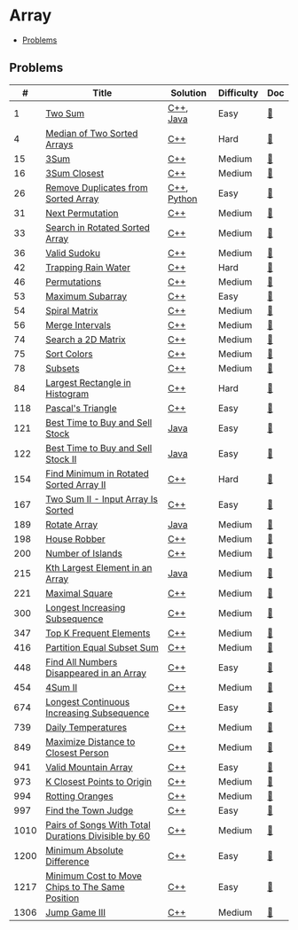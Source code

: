 # Array

- [Problems](#problems)

## Problems

| #   | Title | Solution | Difficulty | Doc |
| --- | ----- | -------- | ---------- | --- |
| 1 | [Two Sum](https://leetcode.com/problems/two-sum/) | [C++](../../code/cpp/1.cpp), [Java](../../code/java/1.java) | Easy | [📃](../../docs/1.%20Two%20Sum.md) |
| 4 | [Median of Two Sorted Arrays](https://leetcode.com/problems/median-of-two-sorted-arrays/) | [C++](../../code/cpp/4.cpp) | Hard | [📃](../../docs/4.%20Median%20of%20Two%20Sorted%20Arrays.md) |
| 15 | [3Sum](https://leetcode.com/problems/3sum/) | [C++](../../code/cpp/15.cpp) | Medium | [📃](../../docs/15.%203Sum.md) |
| 16 | [3Sum Closest](https://leetcode.com/problems/3sum-closest/) | [C++](../../code/cpp/16.cpp) | Medium | [📃](../../docs/16.%203Sum%20Closest.md) |
| 26 | [Remove Duplicates from Sorted Array](https://leetcode.com/problems/remove-duplicates-from-sorted-array/) | [C++](../../code/cpp/26.cpp), [Python](../../code/py3/26.py) | Easy | [📃](../../docs/26.%20Remove%20Duplicates%20from%20Sorted%20Array.md) |
| 31 | [Next Permutation](https://leetcode.com/problems/next-permutation/) | [C++](../../code/cpp/31.cpp) | Medium | [📃](../../docs/31.%20Next%20Permutation.md) |
| 33 | [Search in Rotated Sorted Array](https://leetcode.com/problems/search-in-rotated-sorted-array/) | [C++](../../code/cpp/33.cpp) | Medium | [📃](../../docs/33.%20Search%20in%20Rotated%20Sorted%20Array.md) |
| 36 | [Valid Sudoku](https://leetcode.com/problems/valid-sudoku/) | [C++](../../code/cpp/36.cpp) | Medium | [📃](../../docs/36.%20Valid%20Sudoku.md) |
| 42 | [Trapping Rain Water](https://leetcode.com/problems/trapping-rain-water/) | [C++](../../code/cpp/42.cpp) | Hard | [📃](../../docs/42.%20Trapping%20Rain%20Water.md) |
| 46 | [Permutations](https://leetcode.com/problems/permutations/) | [C++](../../code/cpp/46.cpp) | Medium | [📃](../../docs/46.%20Permutations.md) |
| 53 | [Maximum Subarray](https://leetcode.com/problems/maximum-subarray/) | [C++](../../code/cpp/53.cpp) | Easy | [📃](../../docs/53.%20Maximum%20Subarray.md) |
| 54 | [Spiral Matrix](https://leetcode.com/problems/spiral-matrix/) | [C++](../../code/cpp/54.cpp) | Medium | [📃](../../docs/54.%20Spiral%20Matrix.md) |
| 56 | [Merge Intervals](https://leetcode.com/problems/merge-intervals/) | [C++](../../code/cpp/56.cpp) | Medium | [📃](../../docs/56.%20Merge%20Intervals.md) |
| 74 | [Search a 2D Matrix](https://leetcode.com/problems/search-a-2d-matrix/) | [C++](../../code/cpp/74.cpp) | Medium | [📃](../../docs/74.%20Search%20a%202D%20Matrix.md) |
| 75 | [Sort Colors](https://leetcode.com/problems/sort-colors/) | [C++](../../code/cpp/75.cpp) | Medium | [📃](../../docs/75.%20Sort%20Colors.md) |
| 78 | [Subsets](https://leetcode.com/problems/subsets/) | [C++](../../code/cpp/78.cpp) | Medium | [📃](../../docs/78.%20Subsets.md) |
| 84 | [Largest Rectangle in Histogram](https://leetcode.com/problems/largest-rectangle-in-histogram/) | [C++](../../code/cpp/84.cpp) | Hard | [📃](../../docs/84.%20Largest%20Rectangle%20in%20Histogram.md) |
| 118 | [Pascal's Triangle](https://leetcode.com/problems/pascals-triangle/) | [C++](../../code/cpp/118.cpp) | Easy | [📃](../../docs/118.%20Pascal%27s%20Triangle.md) |
| 121 | [Best Time to Buy and Sell Stock](https://leetcode.com/problems/best-time-to-buy-and-sell-stock/) | [Java](../../code/java/121.java) | Easy | [📃](../../docs/121.%20Best%20Time%20to%20Buy%20and%20Sell%20Stock.md) |
| 122 | [Best Time to Buy and Sell Stock II](https://leetcode.com/problems/best-time-to-buy-and-sell-stock-ii/) | [Java](../../code/java/122.java) | Easy | [📃](../../docs/122.%20Best%20Time%20to%20Buy%20and%20Sell%20Stock%20II.md) |
| 154 | [Find Minimum in Rotated Sorted Array II](https://leetcode.com/problems/find-minimum-in-rotated-sorted-array-ii/) | [C++](../../code/cpp/154.cpp) | Hard | [📃](../../docs/154.%20Find%20Minimum%20in%20Rotated%20Sorted%20Array%20II.md) |
| 167 | [Two Sum II - Input Array Is Sorted](https://leetcode.com/problems/two-sum-ii-input-array-is-sorted/) | [C++](../../code/cpp/167.cpp) | Easy | [📃](../../docs/167.%20Two%20Sum%20II%20-%20Input%20Array%20Is%20Sorted.md) |
| 189 | [Rotate Array](https://leetcode.com/problems/rotate-array/) | [Java](../../code/java/189.java) | Medium | [📃](../../docs/189.%20Rotate%20Array.md) |
| 198 | [House Robber](https://leetcode.com/problems/house-robber/) | [C++](../../code/cpp/198.cpp) | Medium | [📃](../../docs/198.%20House%20Robber.md) |
| 200 | [Number of Islands](https://leetcode.com/problems/number-of-islands/) | [C++](../../code/cpp/200.cpp) | Medium | [📃](../../docs/200.%20Number%20of%20Islands.md) |
| 215 | [Kth Largest Element in an Array](https://leetcode.com/problems/kth-largest-element-in-an-array/) | [Java](../../code/java/215.java) | Medium | [📃](../../docs/215.%20Kth%20Largest%20Element%20in%20an%20Array.md) |
| 221 | [Maximal Square](https://leetcode.com/problems/maximal-square/) | [C++](../../code/cpp/221.cpp) | Medium | [📃](../../docs/221.%20Maximal%20Square.md) |
| 300 | [Longest Increasing Subsequence](https://leetcode.com/problems/longest-increasing-subsequence/) | [C++](../../code/cpp/300.cpp) | Medium | [📃](../../docs/300.%20Longest%20Increasing%20Subsequence.md) |
| 347 | [Top K Frequent Elements](https://leetcode.com/problems/top-k-frequent-elements/) | [C++](../../code/cpp/347.cpp) | Medium | [📃](../../docs/347.%20Top%20K%20Frequent%20Elements.md) |
| 416 | [Partition Equal Subset Sum](https://leetcode.com/problems/partition-equal-subset-sum/) | [C++](../../code/cpp/416.cpp) | Medium | [📃](../../docs/416.%20Partition%20Equal%20Subset%20Sum.md) |
| 448 | [Find All Numbers Disappeared in an Array](https://leetcode.com/problems/find-all-numbers-disappeared-in-an-array/) | [C++](../../code/cpp/448.cpp) | Easy | [📃](../../docs/448.%20Find%20All%20Numbers%20Disappeared%20in%20an%20Array.md) |
| 454 | [4Sum II](https://leetcode.com/problems/4sum-ii/) | [C++](../../code/cpp/454.cpp) | Medium | [📃](../../docs/454.%204Sum%20II.md) |
| 674 | [Longest Continuous Increasing Subsequence](https://leetcode.com/problems/longest-continuous-increasing-subsequence/) | [C++](../../code/cpp/674.cpp) | Easy | [📃](../../docs/674.%20Longest%20Continuous%20Increasing%20Subsequence.md) |
| 739 | [Daily Temperatures](https://leetcode.com/problems/daily-temperatures/) | [C++](../../code/cpp/739.cpp) | Medium | [📃](../../docs/739.%20Daily%20Temperatures.md) |
| 849 | [Maximize Distance to Closest Person](https://leetcode.com/problems/maximize-distance-to-closest-person/) | [C++](../../code/cpp/849.cpp) | Medium | [📃](../../docs/849.%20Maximize%20Distance%20to%20Closest%20Person.md) |
| 941 | [Valid Mountain Array](https://leetcode.com/problems/valid-mountain-array/) | [C++](../../code/cpp/941.cpp) | Easy | [📃](../../docs/941.%20Valid%20Mountain%20Array.md) |
| 973 | [K Closest Points to Origin](https://leetcode.com/problems/k-closest-points-to-origin/) | [C++](../../code/cpp/973.cpp) | Medium | [📃](../../docs/973.%20K%20Closest%20Points%20to%20Origin.md) |
| 994 | [Rotting Oranges](https://leetcode.com/problems/rotting-oranges/) | [C++](../../code/cpp/994.cpp) | Medium | [📃](../../docs/994.%20Rotting%20Oranges.md) |
| 997 | [Find the Town Judge](https://leetcode.com/problems/find-the-town-judge/) | [C++](../../code/cpp/997.cpp) | Easy | [📃](../../docs/997.%20Find%20the%20Town%20Judge.md) |
| 1010 | [Pairs of Songs With Total Durations Divisible by 60](https://leetcode.com/problems/pairs-of-songs-with-total-durations-divisible-by-60/) | [C++](../../code/cpp/1010.cpp) | Medium | [📃](../../docs/1010.%20Pairs%20of%20Songs%20With%20Total%20Durations%20Divisible%20by%2060.md) |
| 1200 | [Minimum Absolute Difference](https://leetcode.com/problems/minimum-absolute-difference/) | [C++](../../code/cpp/1200.cpp) | Easy | [📃](../../docs/1200.%20Minimum%20Absolute%20Difference.md) |
| 1217 | [Minimum Cost to Move Chips to The Same Position](https://leetcode.com/problems/minimum-cost-to-move-chips-to-the-same-position/) | [C++](../../code/cpp/1217.cpp) | Easy | [📃](../../docs/1217.%20Minimum%20Cost%20to%20Move%20Chips%20to%20The%20Same%20Position.md) |
| 1306 | [Jump Game III](https://leetcode.com/problems/jump-game-iii/) | [C++](../../code/cpp/1306.cpp) | Medium | [📃](../../docs/1306.%20Jump%20Game%20III.md) |
